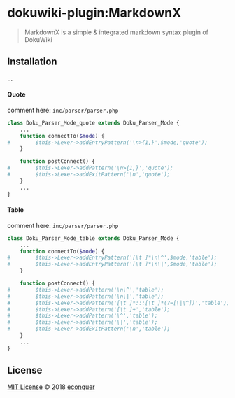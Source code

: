 # dokuwiki-plugin:MarkdownX
> MarkdownX is a simple & integrated markdown syntax plugin of DokuWiki 

## Installation
...

#### Quote
comment here: `inc/parser/parser.php`
```php
class Doku_Parser_Mode_quote extends Doku_Parser_Mode {
    ...
    function connectTo($mode) {
#        $this->Lexer->addEntryPattern('\n>{1,}',$mode,'quote');
    }

    function postConnect() {
#        $this->Lexer->addPattern('\n>{1,}','quote');
#        $this->Lexer->addExitPattern('\n','quote');
    }
    ...
}

```

#### Table
comment here: `inc/parser/parser.php`
```php
class Doku_Parser_Mode_table extends Doku_Parser_Mode {
    ...
    function connectTo($mode) {
#        $this->Lexer->addEntryPattern('[\t ]*\n\^',$mode,'table');
#        $this->Lexer->addEntryPattern('[\t ]*\n\|',$mode,'table');
    }

    function postConnect() {
#        $this->Lexer->addPattern('\n\^','table');
#        $this->Lexer->addPattern('\n\|','table');
#        $this->Lexer->addPattern('[\t ]*:::[\t ]*(?=[\|\^])','table');
#        $this->Lexer->addPattern('[\t ]+','table');
#        $this->Lexer->addPattern('\^','table');
#        $this->Lexer->addPattern('\|','table');
#        $this->Lexer->addExitPattern('\n','table');
    }
    ...
}

```



## License

[MIT License](https://opensource.org/licenses/MIT) © 2018 [econquer](https://github.com/econquer/)
